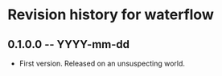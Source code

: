 # Revision history for waterflow

## 0.1.0.0  -- YYYY-mm-dd

* First version. Released on an unsuspecting world.
